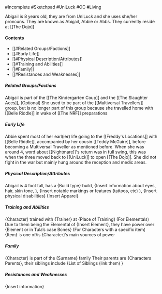  #Incomplete #Sketchpad #UniLuck 
#OC #Living 

Abigail is 8 years old, they are from UniLuck and she uses she/her pronouns.
They are known as Abigail, Abbie or Abbs.
They currently reside at [[The Dojo]]
#### Contents
- [[#Related Groups/Factions]]
- [[#Early Life]]
- [[#Physical Description/Attributes]]
- [[#Training and Abilities]]
- [[#Family]]
- [[#Resistances and Weaknesses]]
##### Related Groups/Factions
Abigail is part of the [[The Kindergarten Coup]] and the [[The Slaughter Aces]],  (Optional) She used to be part of the [[Multiversal Travellers]] group, but is no longer part of this group because she travelled home with [[Belle Riddle]] in wake of [[The NRF]] preparations
##### Early Life
Abbie spent most of her earl(ier) life going to the [[Freddy's Locations]] with [[Belle Riddle]], accompanied by her cousin [[Teddy McGuire]], before becoming a Multiversal Traveller as mentioned before. When she was around 4, word about [[Nightmare]]'s return was in full swing, this was when the three moved back to [[UniLuck]] to open [[The Dojo]]. She did not fight in the war but mainly hung around the reception and medic areas.
##### Physical Description/Attributes
Abigail is 4 foot tall, has a {Build type} build, {Insert information about eyes, hair, skin tone, }, {Insert notable markings or features (tattoos, etc) }, {Insert physical disabilities}
{Insert Apparel}
##### Training and Abilities
{Character} trained with {Trainer} at {Place of Training}
(For Elementals) Due to them being the Elemental of {Insert Element}, they have power over {Element or in Tula’s case Bones}
(For Characters with a specific item) {Item} is one of/is {Character}’s main sources of power
##### Family
{Character} is part of the {Surname} family 
Their parents are {Characters Parents}, their siblings include {List of Siblings (link them) }

##### Resistances and Weaknesses
{Insert information}
